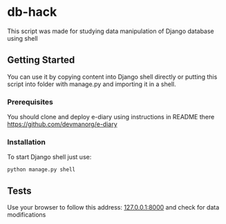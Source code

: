 # db-hack

This script was made for studying data manipulation of Django database using  shell

## Getting Started

You can use it by copying content into Django shell directly or putting this script into folder with manage.py and importing it in a shell.

### Prerequisites

You should clone and deploy e-diary using instructions in README there https://github.com/devmanorg/e-diary

### Installation

To start Django shell just use:

`python manage.py shell`

## Tests

Use your browser to follow this address: [127.0.0.1:8000](http://127.0.0.1:8000) and check for data modifications
